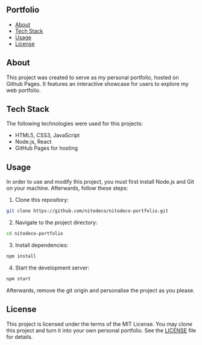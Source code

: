 ## Portfolio

- [About](#about)
- [Tech Stack](#tech-stack)
- [Usage](#usage)
- [License](#license)

## About
This project was created to serve as my personal portfolio, hosted on Github Pages. It features an interactive showcase for users to explore my web portfolio.

## Tech Stack
The following technologies were used for this projects:
- HTML5, CSS3, JavaScript
- Node.js, React
- GitHub Pages for hosting

## Usage
In order to use and modify this project, you must first install Node.js and Git on your machine. Afterwards, follow these steps:

1. Clone this repository: 
```bash
git clone https://github.com/nitodeco/nitodeco-portfolio.git
```
2. Navigate to the project directory: 
```bash
cd nitodeco-portfolio
```
3. Install dependencies: 
```bash
npm install
```
4. Start the development server: 
```bash
npm start
```

Afterwards, remove the git origin and personalise the project as you please.

## License
This project is licensed under the terms of the MIT License.
You may clone this project and turn it into your own personal portfolio. 
See the [LICENSE](LICENSE) file for details.
